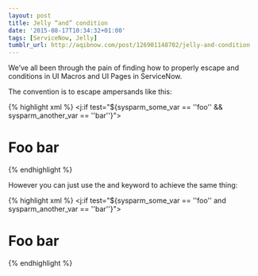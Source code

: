 ```yaml
---
layout: post
title: Jelly “and” condition
date: '2015-08-17T10:34:32+01:00'
tags: [ServiceNow, Jelly]
tumblr_url: http://aqibnow.com/post/126901148702/jelly-and-condition
---
```

We’ve all been through the pain of finding how to properly escape and conditions in UI Macros and UI Pages in ServiceNow.

<!--break-->

The convention is to escape ampersands like this:

{% highlight xml %}
<j:if test="${sysparm_some_var == ''foo'' &amp;&amp; sysparm_another_var == ''bar''}">
<h1>Foo bar</h1>
</j:if>
{% endhighlight %}

However you can just use the and keyword to achieve the same thing:

{% highlight xml %}
<j:if test="${sysparm_some_var == ''foo'' and sysparm_another_var == ''bar''}">
<h1>Foo bar</h1>
</j:if>
{% endhighlight %}
